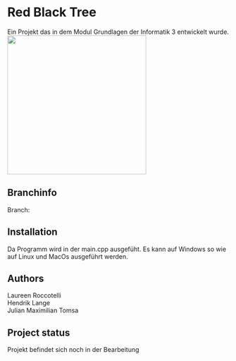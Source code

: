 # Red Black Tree

Ein Projekt das in dem Modul Grundlagen der Informatik 3 entwickelt wurde. <br/>
<img src="https://martin-thoma.com/images/2012/07/red-black-tree1.png" width="315px"/>

## Branchinfo

Branch: <br/>

## Installation
Da Programm wird in der main.cpp ausgefüht.
Es kann auf Windows so wie auf Linux und MacOs ausgeführt werden.

## Authors
Laureen Roccotelli <br/>
Hendrik Lange <br/>
Julian Maximilian Tomsa

## Project status
Projekt befindet sich noch in der Bearbeitung

